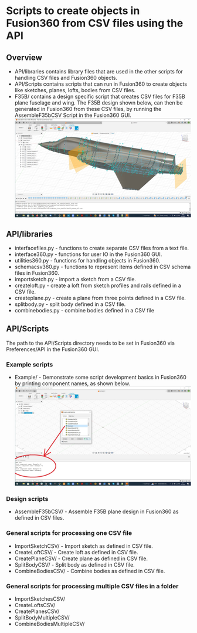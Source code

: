 # Scripts to create objects in Fusion360 from CSV files using the API

## Overview
* API/libraries contains library files that are used in the other scripts for handling CSV files and Fusion360 objects.
* API/Scripts contains scripts that can run in Fusion360 to create objects like sketches, planes, lofts, bodies from CSV files.
* F35B/ contains a design specific script that creates CSV files for F35B plane fuselage and wing. The F35B design shown below, can then be generated in Fusion360 from these CSV files, by running the AssembleF35bCSV Script in the Fusion360 GUI.
![F35B created from CSV files](doc/f35b_csv.jpg)
   
## API/libraries
* interfacefiles.py - functions to create separate CSV files from a text file.
* interface360.py - functions for user IO in the Fusion360 GUI.
* utilities360.py - functions for handling objects in Fusion360.
* schemacsv360.py - functions to represent items defined in CSV schema files in Fusion360.
* importsketch.py - import a sketch from a CSV file.
* createloft.py  - create a loft from sketch profiles and rails defined in a CSV file.
* createplane.py - create a plane from three points defined in a CSV file.
* splitbody.py - split body defined in a CSV file.
* combinebodies.py - combine bodies defined in a CSV file

## API/Scripts
The path to the API/Scripts directory needs to be set in Fusion360 via Preferences/API in the Fusion360 GUI.

### Example scripts
* Example/ - Demonstrate some script development basics in Fusion360 by printing component names, as shown below.
![Print text in TEXT COMMANDS window in Fusion360](doc/print_text_v2.jpg)

### Design scripts
* AssembleF35bCSV/ - Assemble F35B plane design in Fusion360 as defined in CSV files.

### General scripts for processing one CSV file
* ImportSketchCSV/ - Import sketch as defined in CSV file.
* CreateLoftCSV/ - Create loft as defined in CSV file.
* CreatePlaneCSV/ - Create plane as defined in CSV file.
* SplitBodyCSV/ - Split body as defined in CSV file.
* CombineBodiesCSV/ - Combine bodies as defined in CSV file.

### General scripts for processing multiple CSV files in a folder
* ImportSketchesCSV/
* CreateLoftsCSV/
* CreatePlanesCSV/
* SplitBodyMultipleCSV/
* CombineBodiesMultipleCSV/

